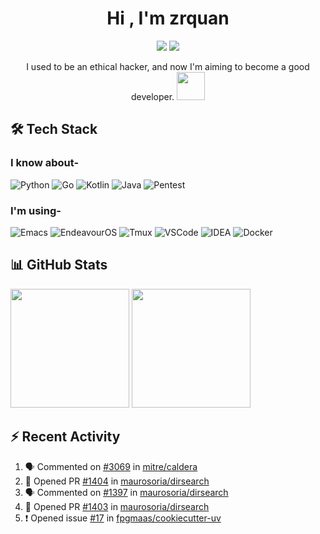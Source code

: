 <h1 align="center"><b>Hi , I'm zrquan</b></h1>

<div align="center">
  <a href="https://zrquan.github.io/"><img src="https://img.shields.io/badge/My%20Blog-FF4088?style=flat-square&logo=hugo&logoColor=white"></a>
  <a href="https://steamcommunity.com/id/4shen0ne/"><img src="https://img.shields.io/badge/Steam%20Profile-1b638b?style=flat-square&logo=steam&logoColor=white"></a>
  <!--<img src="https://komarev.com/ghpvc/?username=zrquan">-->
</div>

<p align="center">I used to be an ethical hacker, and now I'm aiming to become a good developer. <img src="https://media.giphy.com/media/WUlplcMpOCEmTGBtBW/giphy.gif" width="45px"></p>

## 🛠 Tech Stack

### I know about-
![Python](https://img.shields.io/badge/Python-3776AB.svg?style=for-the-badge&logo=python&logoColor=white)
![Go](https://img.shields.io/badge/Go-00ADD8.svg?style=for-the-badge&logo=go&logoColor=white)
![Kotlin](https://img.shields.io/badge/Kotlin-7F52FF.svg?style=for-the-badge&logo=kotlin&logoColor=white)
![Java](https://img.shields.io/badge/Java-b07219.svg?style=for-the-badge&logo=openjdk&logoColor=white)
![Pentest](https://img.shields.io/badge/Pentest-1A1A1A.svg?style=for-the-badge&logo=hackaday&logoColor=white)

### I'm using-
![Emacs](https://img.shields.io/badge/Emacs-7F5AB6.svg?style=for-the-badge&logo=gnuemacs&logoColor=white)
![EndeavourOS](https://img.shields.io/badge/EndeavourOS-7F7FFF.svg?style=for-the-badge&logo=endeavouros&logoColor=white)
![Tmux](https://img.shields.io/badge/Tmux-1BB91F.svg?style=for-the-badge&logo=tmux&logoColor=white)
![VSCode](https://img.shields.io/badge/VSCode-2F80ED.svg?style=for-the-badge&logo=vscodium&logoColor=white)
![IDEA](https://img.shields.io/badge/IDEA-0047fd.svg?style=for-the-badge&logo=intellijidea&logoColor=white)
![Docker](https://img.shields.io/badge/Docker-2496ED.svg?style=for-the-badge&logo=docker&logoColor=white)
<!--![Org](https://img.shields.io/badge/Org-77AA99.svg?style=for-the-badge&logo=org&logoColor=white)
![Kali](https://img.shields.io/badge/Kali-557C94.svg?style=for-the-badge&logo=kalilinux&logoColor=white)
![Git](https://img.shields.io/badge/Git-F05032.svg?style=for-the-badge&logo=git&logoColor=white)
![BurpSuite](https://img.shields.io/badge/BurpSuite-FF6633.svg?style=for-the-badge&logo=burpsuite&logoColor=white)
![Metasploit](https://img.shields.io/badge/Metasploit-2596CD.svg?style=for-the-badge&logo=metasploit&logoColor=white)
![Vim](https://img.shields.io/badge/Vim-019733.svg?style=for-the-badge&logo=vim&logoColor=white)
![PyCharm](https://img.shields.io/badge/PyCharm-088484.svg?style=for-the-badge&logo=pycharm&logoColor=white)
![KDE](https://img.shields.io/badge/KDE-1D99F3.svg?style=for-the-badge&logo=kde&logoColor=white)-->

## 📊 GitHub Stats

<div nowrap="nowrap">
  <img src="https://github-readme-stats.vercel.app/api?username=zrquan&show_icons=true&hide_title=false&hide_border=false&text_bold=false&theme=catppuccin_mocha" height="190em">
  <img src="https://github-readme-stats.vercel.app/api/top-langs/?username=zrquan&layout=compact&hide=c,html&hide_title=false&hide_border=false&text_bold=false&theme=catppuccin_mocha" height="190em">
</div>

## ⚡ Recent Activity

<!--START_SECTION:activity-->
1. 🗣 Commented on [#3069](https://github.com/mitre/caldera/issues/3069#issuecomment-2408551373) in [mitre/caldera](https://github.com/mitre/caldera)
2. 💪 Opened PR [#1404](https://github.com/maurosoria/dirsearch/pull/1404) in [maurosoria/dirsearch](https://github.com/maurosoria/dirsearch)
3. 🗣 Commented on [#1397](https://github.com/maurosoria/dirsearch/issues/1397#issuecomment-2408276987) in [maurosoria/dirsearch](https://github.com/maurosoria/dirsearch)
4. 💪 Opened PR [#1403](https://github.com/maurosoria/dirsearch/pull/1403) in [maurosoria/dirsearch](https://github.com/maurosoria/dirsearch)
5. ❗ Opened issue [#17](https://github.com/fpgmaas/cookiecutter-uv/issues/17) in [fpgmaas/cookiecutter-uv](https://github.com/fpgmaas/cookiecutter-uv)
<!--END_SECTION:activity-->
